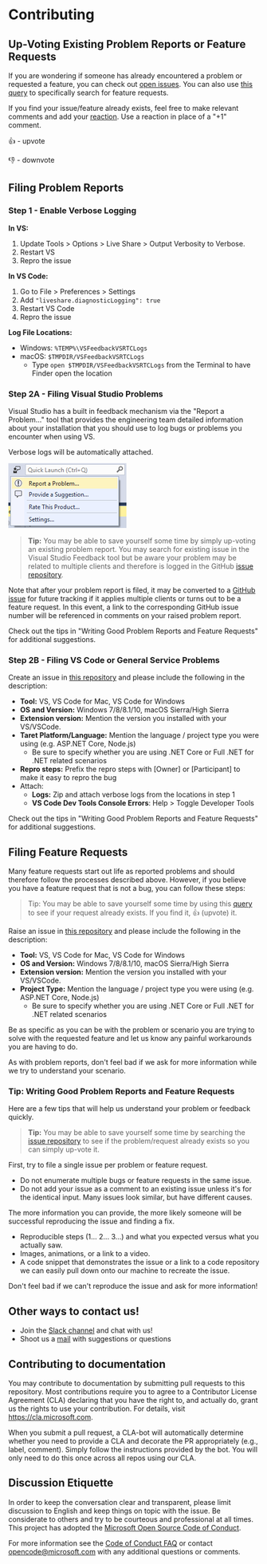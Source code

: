 # Contributing 

## Up-Voting Existing Problem Reports or Feature Requests
If you are wondering if someone has already encountered a problem or requested a feature, you can check out [open issues](https://github.com/Microsoft/live-share/issues). You can also use [this query](https://aka.ms/vsls-feature-requests) to specifically search for feature requests.

If you find your issue/feature already exists, feel free to make relevant comments and add your [reaction](https://github.com/blog/2119-add-reactions-to-pull-requests-issues-and-comments). Use a reaction in place of a "+1" comment.

👍 - upvote

👎 - downvote

## Filing Problem Reports

### Step 1 - Enable Verbose Logging

**In VS:**  
1. Update Tools > Options > Live Share > Output Verbosity to Verbose.
2. Restart VS
3. Repro the issue

**In VS Code:** 
1. Go to File > Preferences > Settings
2. Add ``"liveshare.diagnosticLogging": true``
3. Restart VS Code
4. Repro the issue

**Log File Locations:**
- Windows: ``%TEMP%\VSFeedbackVSRTCLogs``
- macOS: ``$TMPDIR/VSFeedbackVSRTCLogs``
    - Type ``open $TMPDIR/VSFeedbackVSRTCLogs`` from the Terminal to have Finder open the location

### Step 2A - Filing Visual Studio Problems

Visual Studio has a built in feedback mechanism via the "Report a Problem..." tool that provides the engineering team detailed information about your installation that you should use to log bugs or problems you encounter when using VS.

Verbose logs will be automatically attached.

![Image of Report a Problem...](docs/media/vs-feedback.png) 

> **Tip:** You may be able to save yourself some time by simply up-voting an existing problem report.  You may search for existing issue in the Visual Studio Feedback tool but be aware your problem may be related to multiple clients and therefore is logged in the GitHub [issue repository](https://github.com/Microsoft/live-share/issues).

Note that after your problem report is filed, it may be converted to a [GitHub issue](https://github.com/Microsoft/live-share/issues) for future tracking if it applies multiple clients or turns out to be a feature request. In this event, a link to the corresponding GitHub issue number will be referenced in comments on your raised problem report. 

Check out the tips in "Writing Good Problem Reports and Feature Requests" for additional suggestions.

### Step 2B - Filing VS Code or General Service Problems 

Create an issue in [this repository](https://github.com/Microsoft/live-share/issues) and please include the following in the description:

- **Tool:** VS, VS Code for Mac, VS Code for Windows
- **OS and Version:** Windows 7/8/8.1/10, macOS Sierra/High Sierra
- **Extension version:** Mention the version you installed with your VS/VSCode. 
- **Taret Platform/Language:** Mention the language / project type you were using (e.g. ASP.NET Core, Node.js)
    - Be sure to specify whether you are using .NET Core or Full .NET for .NET related scenarios
- **Repro steps:** Prefix the repro steps with [Owner] or [Participant] to make it easy to repro the bug
- Attach:
    - **Logs:** Zip and attach verbose logs from the locations in step 1
    - **VS Code Dev Tools Console Errors**: Help > Toggle Developer Tools

Check out the tips in "Writing Good Problem Reports and Feature Requests" for additional suggestions.

## Filing Feature Requests

Many feature requests start out life as reported problems and should therefore follow the processes described above.  However, if you believe you have a feature request that is not a bug, you can follow these steps:

> Tip: You may be able to save yourself some time by using this [query](https://aka.ms/vsls-feature-requests) to see if your request already exists.  If you find it, 👍 (upvote) it.

Raise an issue in [this repository](https://github.com/Microsoft/live-share/issues) and please include the following in the description:

- **Tool:** VS, VS Code for Mac, VS Code for Windows
- **OS and Version:** Windows 7/8/8.1/10, macOS Sierra/High Sierra
- **Extension version:** Mention the version you installed with your VS/VSCode. 
- **Project Type:** Mention the language / project type you were using (e.g. ASP.NET Core, Node.js)
    - Be sure to specify whether you are using .NET Core or Full .NET for .NET related scenarios

Be as specific as you can be with the problem or scenario you are trying to solve with the requested feature and let us know any painful workarounds you are having to do.

As with problem reports, don't feel bad if we ask for more information while we try to understand your scenario.

### Tip: Writing Good Problem Reports and Feature Requests

Here are a few tips that will help us understand your problem or feedback quickly.  

> **Tip:** You may be able to save yourself some time by searching the [issue repository](https://github.com/Microsoft/live-share/issues) to see if the problem/request already exists so you can simply up-vote it. 

First, try to file a single issue per problem or feature request.

* Do not enumerate multiple bugs or feature requests in the same issue.
* Do not add your issue as a comment to an existing issue unless it's for the identical input. Many issues look similar, but have different causes.

The more information you can provide, the more likely someone will be successful reproducing the issue and finding a fix. 

* Reproducible steps (1... 2... 3...) and what you expected versus what you actually saw. 
* Images, animations, or a link to a video. 
* A code snippet that demonstrates the issue or a link to a code repository we can easily pull down onto our machine to recreate the issue. 

Don't feel bad if we can't reproduce the issue and ask for more information!

## Other ways to contact us!

- Join the [Slack channel](http://live-share.slack.com) and chat with us!
- Shoot us a [mail](mailto:vsls-feedback@microsoft.com) with suggestions or questions

## Contributing to documentation

You may contribute to documentation by submitting pull requests to this repository. Most contributions require you to agree to a Contributor License Agreement (CLA) declaring that you have the right to, and actually do, grant us the rights to use your contribution. For details, visit https://cla.microsoft.com.

When you submit a pull request, a CLA-bot will automatically determine whether you need to provide
a CLA and decorate the PR appropriately (e.g., label, comment). Simply follow the instructions
provided by the bot. You will only need to do this once across all repos using our CLA.

## Discussion Etiquette
In order to keep the conversation clear and transparent, please limit discussion to English and keep things on topic with the issue. Be considerate to others and try to be courteous and professional at all times. This project has adopted the [Microsoft Open Source Code of Conduct](https://opensource.microsoft.com/codeofconduct/).

For more information see the [Code of Conduct FAQ](https://opensource.microsoft.com/codeofconduct/faq/) or contact [opencode@microsoft.com](mailto:opencode@microsoft.com) with any additional questions or comments.
